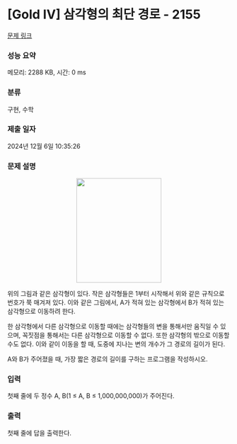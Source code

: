 # [Gold IV] 삼각형의 최단 경로 - 2155 

[문제 링크](https://www.acmicpc.net/problem/2155) 

### 성능 요약

메모리: 2288 KB, 시간: 0 ms

### 분류

구현, 수학

### 제출 일자

2024년 12월 6일 10:35:26

### 문제 설명

<p style="text-align: center;"><img alt="" height="236" src="https://www.acmicpc.net/JudgeOnline/upload/201008/tri.PNG" width="192"></p>

<p>위의 그림과 같은 삼각형이 있다. 작은 삼각형들은 1부터 시작해서 위와 같은 규칙으로 번호가 쭉 매겨져 있다. 이와 같은 그림에서, A가 적혀 있는 삼각형에서 B가 적혀 있는 삼각형으로 이동하려 한다.</p>

<p>한 삼각형에서 다른 삼각형으로 이동할 때에는 삼각형들의 변을 통해서만 움직일 수 있으며, 꼭짓점을 통해서는 다른 삼각형으로 이동할 수 없다. 또한 삼각형의 밖으로 이동할 수도 없다. 이와 같이 이동을 할 때, 도중에 지나는 변의 개수가 그 경로의 길이가 된다.</p>

<p>A와 B가 주어졌을 때, 가장 짧은 경로의 길이를 구하는 프로그램을 작성하시오.</p>

### 입력 

 <p>첫째 줄에 두 정수 A, B(1 ≤ A, B ≤ 1,000,000,000)가 주어진다.</p>

### 출력 

 <p>첫째 줄에 답을 출력한다.</p>

